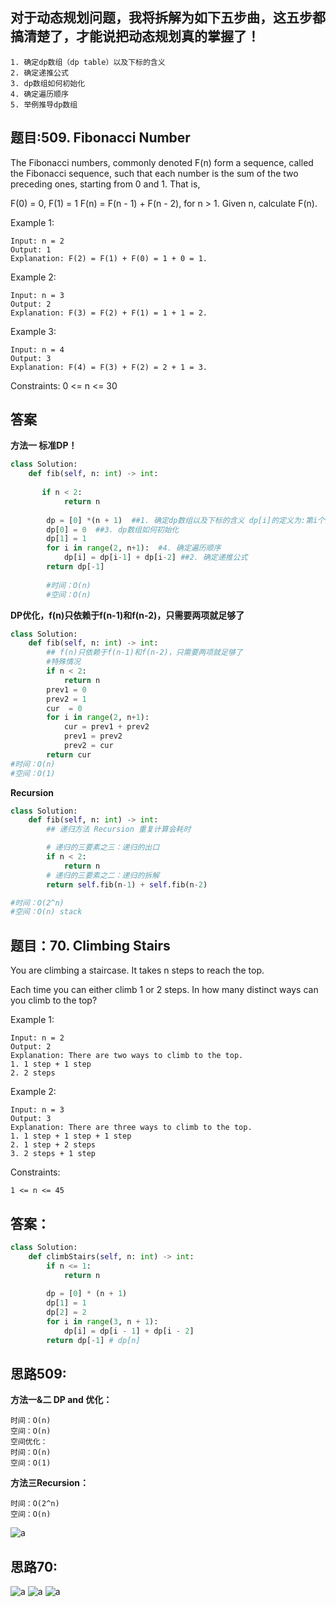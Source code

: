 ## 对于动态规划问题，我将拆解为如下五步曲，这五步都搞清楚了，才能说把动态规划真的掌握了！
```
1. 确定dp数组（dp table）以及下标的含义
2. 确定递推公式
3. dp数组如何初始化
4. 确定遍历顺序
5. 举例推导dp数组
```

## 题目:509. Fibonacci Number
The Fibonacci numbers, commonly denoted F(n) form a sequence, called the Fibonacci sequence, such that each number is the sum of the two preceding ones, starting from 0 and 1. That is,

F(0) = 0, F(1) = 1
F(n) = F(n - 1) + F(n - 2), for n > 1.
Given n, calculate F(n).

Example 1:
```
Input: n = 2
Output: 1
Explanation: F(2) = F(1) + F(0) = 1 + 0 = 1.
```
Example 2:
```
Input: n = 3
Output: 2
Explanation: F(3) = F(2) + F(1) = 1 + 1 = 2.
```
Example 3:
```
Input: n = 4
Output: 3
Explanation: F(4) = F(3) + F(2) = 2 + 1 = 3.
```
Constraints:
0 <= n <= 30

## 答案
**方法一 标准DP！**
```python
class Solution:
    def fib(self, n: int) -> int:
    
       if n < 2:
            return n
        
        dp = [0] *(n + 1)  ##1. 确定dp数组以及下标的含义 dp[i]的定义为:第i个数的斐波那契数值是dp[i]
        dp[0] = 0  ##3. dp数组如何初始化
        dp[1] = 1
        for i in range(2, n+1):  #4. 确定遍历顺序
            dp[i] = dp[i-1] + dp[i-2] ##2. 确定递推公式
        return dp[-1]
        
        #时间：O(n)
        #空间：O(n)       
```
**DP优化，f(n)只依赖于f(n-1)和f(n-2)，只需要两项就足够了**
```python
class Solution:
    def fib(self, n: int) -> int:
        ## f(n)只依赖于f(n-1)和f(n-2)，只需要两项就足够了
        #特殊情况
        if n < 2:
            return n
        prev1 = 0
        prev2 = 1
        cur  = 0
        for i in range(2, n+1):
            cur = prev1 + prev2
            prev1 = prev2
            prev2 = cur
        return cur
#时间：O(n)
#空间：O(1) 
```
**Recursion**
```python
class Solution:
    def fib(self, n: int) -> int:
        ## 递归方法 Recursion 重复计算会耗时

        # 递归的三要素之三：递归的出口
        if n < 2:
            return n
        # 递归的三要素之二：递归的拆解
        return self.fib(n-1) + self.fib(n-2)

#时间：O(2^n) 
#空间：O(n) stack
```
## 题目：70. Climbing Stairs
You are climbing a staircase. It takes n steps to reach the top.

Each time you can either climb 1 or 2 steps. In how many distinct ways can you climb to the top?

Example 1:
```
Input: n = 2
Output: 2
Explanation: There are two ways to climb to the top.
1. 1 step + 1 step
2. 2 steps
```
Example 2:
```
Input: n = 3
Output: 3
Explanation: There are three ways to climb to the top.
1. 1 step + 1 step + 1 step
2. 1 step + 2 steps
3. 2 steps + 1 step
``` 

Constraints:
```
1 <= n <= 45
```

## 答案：
```python
class Solution:
    def climbStairs(self, n: int) -> int:
        if n <= 1:
            return n
        
        dp = [0] * (n + 1)
        dp[1] = 1
        dp[2] = 2
        for i in range(3, n + 1):
            dp[i] = dp[i - 1] + dp[i - 2]
        return dp[-1] # dp[n]
```
## 思路509:

**方法一&二 DP and 优化：**
```
时间：O(n)
空间：O(n)
空间优化：
时间：O(n)
空间：O(1)
```
**方法三Recursion：**
```
时间：O(2^n)
空间：O(n)
```
![a](https://github.com/SSRRBB/Leetcode/blob/main/Images/433.png)
## 思路70:
![a](https://github.com/SSRRBB/Leetcode/blob/main/Images/434.png)
![a](https://github.com/SSRRBB/Leetcode/blob/main/Images/435.png)
![a](https://github.com/SSRRBB/Leetcode/blob/main/Images/436.png)
